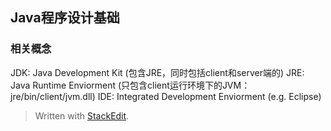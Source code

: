 ## Java程序设计基础

### 相关概念
JDK: Java Development Kit (包含JRE，同时包括client和server端的)
JRE: Java Runtime Enviorment (只包含client运行环境下的JVM：jre/bin/client/jvm.dll)
IDE: Integrated Development Enviorment (e.g. Eclipse)







> Written with [StackEdit](https://stackedit.io/).
<!--stackedit_data:
eyJoaXN0b3J5IjpbLTE3OTgyNTk4NzQsNzMzMTk3Mzk1LC04Mj
ExOTc5ODAsLTEyMjY1Mjk5ODNdfQ==
-->